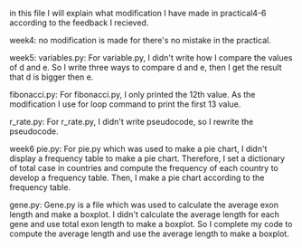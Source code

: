 in this file I will explain what modification I have made in practical4-6 
according to the feedback I recieved.

week4:
no modification is made for there's no mistake in the practical.

week5:
variables.py:
For variable.py, I didn't write how I compare the values of d and e. So I 
write three ways to compare d and e, then I get the result that d is bigger 
then e.

fibonacci.py:
For fibonacci.py, I only printed the 12th value. As the modification I use
 for loop command to print the first 13 value.

r_rate.py:
For r_rate.py, I didn't write pseudocode, so I rewrite the pseudocode.

week6
pie.py:
For pie.py which was used to make a pie chart, I didn't display a frequency
table to make a pie chart. Therefore, I set a dictionary of total case in
countries and compute the frequency of each country to develop a frequency 
table. Then, I make a pie chart according to the frequency table.

gene.py:
Gene.py is a file which was used to calculate the average exon length and 
make a boxplot. I didn't calculate the average length for each gene and use
total exon length to make a boxplot. So I complete my code to compute the 
average length and use the average length to make a boxplot. 
